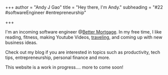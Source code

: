+++
author = "Andy J Gao"
title = "Hey there, I'm Andy."
subheading = "#22 #softwareEngineer #entrepreneurship"

+++

I'm an incoming software engineer @[Better Mortgage](https://better.com/). In my free time, I like reading, fitness, making Youtube Videos, [traveling](https://itsamyandandy.xyz/), and coming up with new business ideas.

Check out my blog if you are interested in topics such as productivity, tech tips, entrepreneurship, personal finance and more.

This website is a work in progress.... more to come soon!